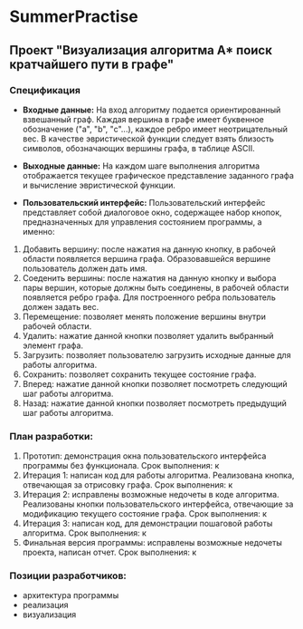 # SummerPractise
## Проект "Визуализация алгоритма A* поиск кратчайшего пути в графе"

### Спецификация

- **Входные данные:**
На вход алгоритму подается ориентированный взвешанный граф. Каждая вершина в графе имеет буквенное обозначение ("a", "b", "c"...), 
каждое ребро имеет неотрицательный вес. 
В качестве эвристической функции следует взять близость символов, обозначающих вершины графа, в таблице ASCII.

- **Выходные данные:**
На каждом шаге выполнения алгоритма отображается текущее графическое представление заданного графа и вычисление эвристической функции.

- **Пользовательский интерфейс:**
Пользовательский интерфейс представляет собой диалоговое окно, содержащее набор кнопок, предназначенных для управления состоянием программы, а именно:
1) Добавить вершину: после нажатия на данную кнопку, в рабочей области появляется вершина графа. Образовавшейся вершине пользователь должен дать имя.
2) Соеденить вершины: после нажатия на данную кнопку и выбора пары вершин, которые должны быть соединены, в рабочей области появляется ребро графа. 
Для построенного ребра пользователь должен задать вес.
3) Перемещение: позволяет менять положение вершины внутри рабочей области.
4) Удалить: нажатие данной кнопки позволяет удалить выбранный элемент графа.
5) Загрузить: позволяет пользователю загрузить исходные данные для работы алгоритма.
6) Сохранить: позволяет сохранить текущее состояние графа.
7) Вперед: нажатие данной кнопки позволяет посмотреть следующий шаг работы алгоритма.
8) Назад: нажатие данной кнопки позволяет посмотреть предыдущий шаг работы алгоритма.

### **План разработки:**

1) Прототип: демонстрация окна пользовательского интерфейса программы без функционала. Срок выполнения: к 
2) Итерация 1: написан код для работы алгоритма. Реализована кнопка, отвечающая за отрисовку графа. Срок выполнения: к 
3) Итерация 2: исправлены возможные недочеты в коде алгоритма. Реализованы кнопки пользовательского интерфейса, отвечающие за модификацию текущего состояние графа. Срок выполнения: к 
4) Итерация 3: написан код, для демонстрации пошаговой работы алгоритма. Срок выполнения: к 
5) Финальная версия программы: исправлены возможные недочеты проекта, написан отчет. Срок выполнения: к 

### Позиции разработчиков:
- архитектура программы
- реализация
- визуализация

